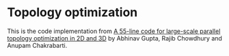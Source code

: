 # Topology optimization

This is the code implementation from [A 55-line code for large-scale parallel topology optimization in 2D and 3D](https://www.researchgate.net/publication/347300347_A_55-line_code_for_large-scale_parallel_topology_optimization_in_2D_and_3D) by Abhinav Gupta, Rajib Chowdhury and Anupam Chakrabarti.
